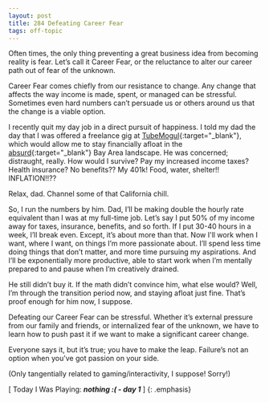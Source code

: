 ```yaml
---
layout: post
title: 284 Defeating Career Fear
tags: off-topic
---
```

Often times, the only thing preventing a great business idea from becoming reality is fear.  Let’s call it Career Fear, or the reluctance to alter our career path out of fear of the unknown.

Career Fear comes chiefly from our resistance to change.  Any change that affects the way income is made, spent, or managed can be stressful. Sometimes even hard numbers can’t persuade us or others around us that the change is a viable option.

I recently quit my day job in a direct pursuit of happiness.  I told my dad the day that I was offered a freelance gig at [TubeMogul](http://tubemogul.com){:target="_blank"}, which would allow me to stay financially afloat in the [absurd](http://qz.com/524138/rent-is-so-high-in-san-francisco-that-im-a-software-engineer-and-i-live-in-a-van/){:target="_blank"} Bay Area landscape.  He was concerned; distraught, really.  How would I survive? Pay my increased income taxes? Health insurance? No benefits?? My 401k! Food, water, shelter!! INFLATION!!??

Relax, dad.  Channel some of that California chill.

So, I run the numbers by him. Dad, I’ll be making double the hourly rate equivalent than I was at my full-time job. Let’s say I put 50% of my income away for taxes, insurance, benefits, and so forth. If I put 30-40 hours in a week, I’ll break even. Except, it’s about more than that. Now I'll work when I want, where I want, on things I’m more passionate about.  I’ll spend less time doing things that don’t matter, and more time pursuing my aspirations.  And I’ll be exponentially more productive, able to start work when I’m mentally prepared to and pause when I’m creatively drained.

He still didn’t buy it.  If the math didn’t convince him, what else would? Well, I’m through the transition period now, and staying afloat just fine.  That’s proof enough for him now, I suppose.

Defeating our Career Fear can be stressful.  Whether it’s external pressure from our family and friends, or internalized fear of the unknown, we have to learn how to push past it if we want to make a significant career change.

Everyone says it, but it’s true; you have to make the leap. Failure’s not an option when you’ve got passion on your side.

(Only tangentially related to gaming/interactivity, I suppose! Sorry!)

[ Today I Was Playing: ***nothing :( - day 1*** ]
{: .emphasis}


